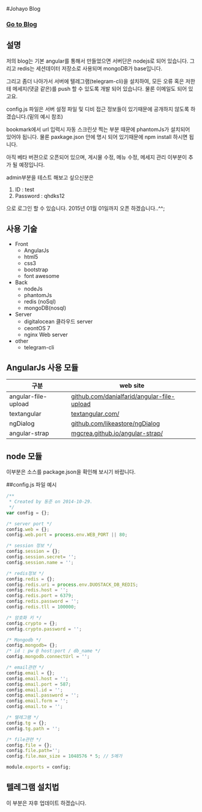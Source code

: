 #Johayo Blog
### <a href='http://johayo.com' target='_black'>Go to Blog</a>

## 설명
 저의 blog는 기본 angular를 통해서 만들었으면 서버단은 nodejs로 되어 있습니다. 그리고 redis는 세션데이터 저장소로 사용되며 mongoDB가 base입니다.

그리고 좀더 나아가서 서버에 텔레그램(telegram-cli)을 설치하여, 모든 오류 혹은 저한테 메세지(댓글 같은)를 push 할 수 있도록 개발 되어 있습니다. 물론 이메일도 되어 있고요.

config.js 파일은 서버 설정 파일 및 디비 접근 정보들이 있기때문에 공개하지 않도록 하겠습니다.(밑의 예시 참조)

bookmark에서 url 입력시 자동 스크린샷 찍는 부분 때문에 phantomJs가 설치되어 있어야 됩니다. 물론 paxkage.json 안에 명시 되어 있기때문에 npm install 하시면 됩니다.

아직 베타 버젼으로 오픈되어 있으며, 
게시물 수정, 메뉴 수정, 메세지 관리 이부분이 추가 될 예정입니다.

admin부분을 테스트 해보고 싶으신분은 
1. ID : test
2. Password : qhdks12

으로 로그인 할 수 있습니다. 2015년 01월 01일까지 오픈 하겠습니다..^^;

## 사용 기술
* Front
	- AngularJs
	- html5
	- css3
	- bootstrap
	- font awesome
* Back
	- nodeJs
	- phantomJs
	- redis (noSql)
	- mongoDB(nosql)
* Server
	- digitalocean 클라우드 server
	- ceontOS 7
	- nginx Web server
* other
	- telegram-cli

## AngularJs 사용 모듈
구분                |web site
--------------------|----------------------------------------------------
angular-file-upload |<a href='https://github.com/danialfarid/angular-file-upload' target='_black'>github.com/danialfarid/angular-file-upload</a>
textangular	        |<a href='http://textangular.com/' target='_black'>textangular.com/</a>
ngDialog            |<a href='https://github.com/likeastore/ngDialog' target='_black'>github.com/likeastore/ngDialog</a>
angular-strap       |<a href='http://mgcrea.github.io/angular-strap/' target='_black'>mgcrea.github.io/angular-strap/</a>

## node 모듈
이부분은 소스를 package.json을 확인해 보시기 바랍니다.

##config.js 파일 예시
```javascript
/**
 * Created by 동준 on 2014-10-29.
 */
var config = {};

/* server port */
config.web = {};
config.web.port = process.env.WEB_PORT || 80;

/* session 정보 */
config.session = {};
config.session.secret= '';
config.session.name = '';

/* redis정보 */
config.redis = {};
config.redis.uri = process.env.DUOSTACK_DB_REDIS;
config.redis.host = '';
config.redis.port = 6379;
config.redis.password = '';
config.redis.tll = 100000;

/* 암호화 키 */
config.crypto = {};
config.crypto.password = '';

/* Mongodb */
config.mongodb= {};
/* id : pw @ host:port / db_name */
config.mongodb.connectUrl = '';

/* email관련 */
config.email = {};
config.email.host = '';
config.email.port = 587;
config.email.id = '';
config.email.password = '';
config.email.form = '';
config.email.to = '';

/* 텔레그램 */
config.tg = {};
config.tg.path = '';

/* file관련 */
config.file = {};
config.file.path='';
config.file.max_size = 1048576 * 5; // 5메가

module.exports = config;
```

## 텔레그램 설치법
이 부분은 자후 업데이트 하겠습니다.
